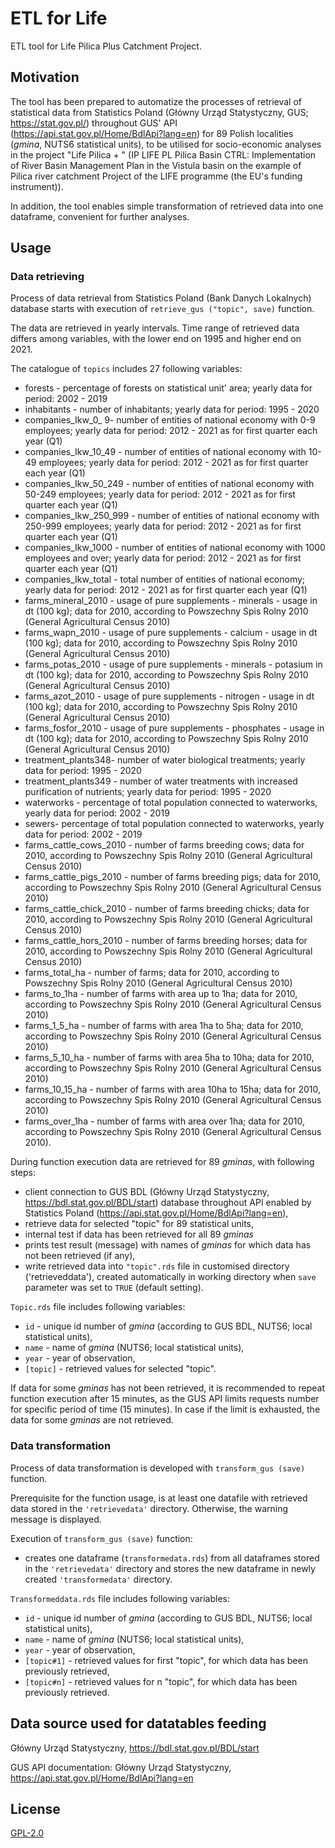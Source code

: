# ETL for Life 

ETL tool for Life Pilica Plus Catchment Project.  

## Motivation

The tool has been prepared to automatize the processes of retrieval of statistical data from Statistics Poland (Główny Urząd Statystyczny, GUS; https://stat.gov.pl/) throughout GUS' API (https://api.stat.gov.pl/Home/BdlApi?lang=en) for 89 Polish localities  (*gmina*, NUTS6 statistical units), to be utilised for socio-economic analyses in the project "Life Pilica + " (IP LIFE PL Pilica Basin CTRL: Implementation of River Basin Management Plan in the Vistula basin on the example of Pilica river catchment Project of the LIFE programme (the EU's funding instrument)).

In addition, the tool enables simple transformation of retrieved data into one dataframe, convenient for further analyses. 
  
## Usage 

### Data retrieving  

Process of data retrieval from Statistics Poland (Bank Danych Lokalnych) database starts with execution of ```retrieve_gus ("topic", save)``` function.

The data are retrieved in yearly intervals. Time range of retrieved data differs among variables, with the lower end on 1995 and higher end on 2021.   

The catalogue of ```topics``` includes 27 following variables: 

 - forests - percentage of forests on statistical unit' area; yearly data for period: 2002 - 2019
 - inhabitants - number of inhabitants; yearly data for period: 1995 - 2020
 - companies_Ikw_0_ 9- number of entities of national economy with 0-9 employees; yearly data for period: 2012 - 2021 as for first quarter each year (Q1)
 - companies_Ikw_10_49 - number of entities of national economy with 10-49 employees; yearly data for period: 2012 - 2021 as for first quarter each year (Q1)
- companies_Ikw_50_249 - number of entities of national economy with 50-249 employees; yearly data for period: 2012 - 2021 as for first quarter each year (Q1)
- companies_Ikw_250_999 -  number of entities of national economy with 250-999 employees; yearly data for period: 2012 - 2021 as for first quarter each year (Q1)
- companies_Ikw_1000 -  number of entities of national economy with 1000 employees and over; yearly data for period: 2012 - 2021 as for first quarter each year (Q1)
- companies_Ikw_total - total number of entities of national economy; yearly data for period: 2012 - 2021 as for first quarter each year (Q1)
- farms_mineral_2010 - usage of pure supplements - minerals - usage in dt (100 kg); data for 2010, according to Powszechny Spis Rolny 2010 (General Agricultural Census 2010)
- farms_wapn_2010 - usage of pure supplements - calcium - usage in dt (100 kg); data for 2010, according to Powszechny Spis Rolny 2010 (General Agricultural Census 2010)
- farms_potas_2010 - usage of pure supplements - minerals - potasium in dt (100 kg); data for 2010, according to Powszechny Spis Rolny 2010 (General Agricultural Census 2010)
- farms_azot_2010 - usage of pure supplements - nitrogen - usage in dt (100 kg); data for 2010, according to Powszechny Spis Rolny 2010 (General Agricultural Census 2010)
- farms_fosfor_2010 - usage of pure supplements - phosphates - usage in dt (100 kg); data for 2010, according to Powszechny Spis Rolny 2010 (General Agricultural Census 2010)
- treatment_plants348- number of water biological treatments; yearly data for period: 1995 - 2020
- treatment_plants349 - number of water treatments with increased purification of nutrients; yearly data for period: 1995 - 2020
- waterworks - percentage of total population connected to waterworks, yearly data for period: 2002 - 2019
- sewers- percentage of total population connected to waterworks, yearly data for period: 2002 - 2019
- farms_cattle_cows_2010 - number of farms breeding cows; data for 2010, according to Powszechny Spis Rolny 2010 (General Agricultural Census 2010)
- farms_cattle_pigs_2010 - number of farms breeding pigs; data for 2010, according to Powszechny Spis Rolny 2010 (General Agricultural Census 2010)
- farms_cattle_chick_2010 - number of farms breeding chicks; data for 2010, according to Powszechny Spis Rolny 2010 (General Agricultural Census 2010)
- farms_cattle_hors_2010 - number of farms breeding horses; data for 2010, according to Powszechny Spis Rolny 2010 (General Agricultural Census 2010)
- farms_total_ha - number of farms; data for 2010, according to Powszechny Spis Rolny 2010 (General Agricultural Census 2010)
- farms_to_1ha - number of farms with area up to 1ha; data for 2010, according to Powszechny Spis Rolny 2010 (General Agricultural Census 2010)
- farms_1_5_ha - number of farms with area 1ha to 5ha; data for 2010, according to Powszechny Spis Rolny 2010 (General Agricultural Census 2010)
- farms_5_10_ha - number of farms with area 5ha to 10ha; data for 2010, according to Powszechny Spis Rolny 2010 (General Agricultural Census 2010)
- farms_10_15_ha - number of farms with area 10ha to 15ha; data for 2010, according to Powszechny Spis Rolny 2010 (General Agricultural Census 2010)
- farms_over_1ha - number of farms with area over 1ha; data for 2010, according to Powszechny Spis Rolny 2010 (General Agricultural Census 2010).

During function execution data are retrieved for 89 *gminas*, with following steps:

  - client connection to GUS BDL (Główny Urząd Statystyczny, https://bdl.stat.gov.pl/BDL/start) database throughout API enabled by Statistics Poland (https://api.stat.gov.pl/Home/BdlApi?lang=en), 
  - retrieve data for selected "topic" for 89 statistical units,  
  - internal test if data has been retrieved for all 89 *gminas* 
  - prints test result (message) with names of *gminas* for which data has not been retrieved (if any),
  - write retrieved data into ```"topic".rds``` file in customised directory ('retrieveddata'), created automatically in working directory when ```save``` parameter was set to ```TRUE``` (default setting). 
  
```Topic.rds``` file includes following variables: 

 - ```id``` - unique id number of *gmina* (according to GUS BDL, NUTS6; local statistical units),
 - ```name``` - name of *gmina* (NUTS6; local statistical units),
 - ```year``` - year of observation,
 - ```[topic]``` - retrieved values for selected "topic".  
  
If data for some *gminas* has not been retrieved, it is recommended to repeat function execution after 15 minutes, as the GUS API limits requests number for specific period of time (15 minutes). In case if the limit is exhausted, the data for some *gminas* are not retrieved. 

### Data transformation  

Process of data transformation is developed with ```transform_gus (save)``` function.

Prerequisite for the function usage, is at least one datafile with retrieved data stored in the ```'retrievedata'``` directory. Otherwise, the warning message is displayed. 

Execution of ```transform_gus (save)``` function: 

- creates one dataframe (```transformedata.rds```) from all dataframes stored in the ```'retrievedata'``` directory and stores the new dataframe in newly created ```'transformedata'``` directory.  

```Transformeddata.rds``` file includes following variables: 

 - ```id``` - unique id number of *gmina* (according to GUS BDL, NUTS6; local statistical units),
 - ```name``` - name of *gmina* (NUTS6; local statistical units),
 - ```year``` - year of observation,
 - ```[topic#1]``` - retrieved values for first "topic", for which data has been previously retrieved,    
 - ```[topic#n]``` - retrieved values for n "topic", for which data has been previously retrieved.

## Data source used for datatables feeding 

Główny Urząd Statystyczny, https://bdl.stat.gov.pl/BDL/start

GUS API documentation: Główny Urząd Statystyczny, https://api.stat.gov.pl/Home/BdlApi?lang=en

## License

[GPL-2.0](https://choosealicense.com/licenses/gpl-2.0/)


